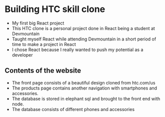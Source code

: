# Building HTC skill clone

- My first big React project
- This HTC clone is a personal project done in React being a student at Devmountain
- Taught myself React while attending Devmountain in a short period of time to make a project in React
- I chose React because I really wanted to push my potential as a developer

## Contents of the website

- The front page consists of a beautiful design cloned from htc.com/us
- The products page contains another navigation with smartphones and accessories. 
- The database is stored in elephant sql and brought to the front end with node.
- The database consists of different phones and accessories

